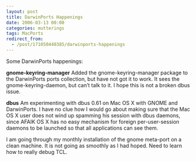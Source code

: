 ```yaml
---
layout: post
title: DarwinPorts Happenings
date: 2006-03-13 00:00
categories: mutterings
tags: MacPorts
redirect_from:
  - /post/171050440385/darwinports-happenings
---
```

Some DarwinPorts happenings:

__gnome-keyring-manager__
Added the gnome-keyring-manager package to the DarwinPorts ports collection, but have not got it to work. It sees the gnome-keyring-daemon, but can&rsquo;t talk to it. I hope this is not a broken dbus issue.

__dbus__
Am experimenting with dbus 0.61 on Mac OS X with GNOME and DarwinPorts. I have no clue how I would go about making sure that the Mac OS X user does not wind up spamming his session with dbus daemons, since AFAIK OS X has no easy mechanism for foreign per-user-session daemons to be launched so that all applications can see them.

I am going through my monthly installation of the gnome meta-port on a clean machine. It is not going as smoothly as I had hoped. Need to learn how to really debug TCL.
